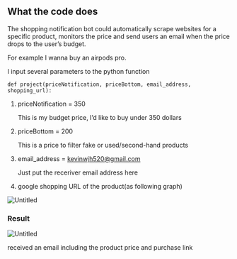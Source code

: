 ## What the code does

The shopping notification bot could automatically scrape websites for a specific product, monitors the price and send users an email when the price drops to the user’s budget.  

For example I wanna buy an airpods pro. 

I input several parameters to the python function 

`def project(priceNotification, priceBottom, email_address, shopping_url):`

1. priceNotification = 350 
    
    This is my budget price, I’d like to buy under 350 dollars 
    
2. priceBottom = 200
    
    This is a price to filter fake or used/second-hand products
    
3. email_address = kevinwjh520@gmail.com
    
    Just put the receriver email address here
    
4. google shopping URL of the product(as following graph)

![Untitled](https://s3-us-west-2.amazonaws.com/secure.notion-static.com/7ae9f9a9-6a52-474c-8669-380b038ff8f0/Untitled.png)

### Result

![Untitled](https://s3-us-west-2.amazonaws.com/secure.notion-static.com/329ad143-17da-474b-8a7b-0404b8a2d76d/Untitled.png)

received an email including the product price and purchase link
